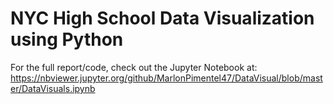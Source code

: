 # NYC High School Data Visualization using Python
For the full report/code, check out the Jupyter Notebook at: https://nbviewer.jupyter.org/github/MarlonPimentel47/DataVisual/blob/master/DataVisuals.ipynb 
